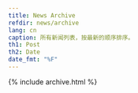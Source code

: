 ```yaml
---
title: News Archive
refdir: news/archive
lang: cn
caption: 所有新闻列表，按最新的顺序排序。
th1: Post
th2: Date
date_fmt: "%F"
---
```


{% include archive.html %}
